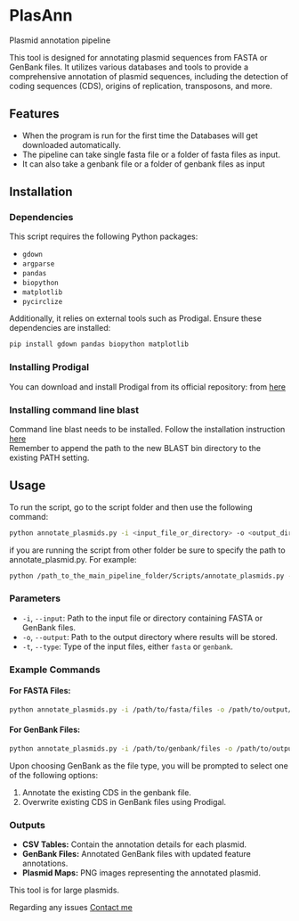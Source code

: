# PlasAnn
Plasmid annotation pipeline

This tool is designed for annotating plasmid sequences from FASTA or GenBank files. It utilizes various databases and tools to provide a comprehensive annotation of plasmid sequences, including the detection of coding sequences (CDS), origins of replication, transposons, and more.

## Features

- When the program is run for the first time the Databases will get downloaded automatically. 
- The pipeline can take single fasta file or a folder of fasta files as input. 
- It can also take a genbank file or a folder of genbank files as input 


## Installation

### Dependencies

This script requires the following Python packages:
- `gdown`
- `argparse`
- `pandas`
- `biopython`
- `matplotlib`
- `pycirclize`

Additionally, it relies on external tools such as Prodigal. Ensure these dependencies are installed:

```bash
pip install gdown pandas biopython matplotlib
```

### Installing Prodigal

You can download and install Prodigal from its official repository: from [here](https://github.com/hyattpd/Prodigal/wiki/installation)

### Installing command line blast

Command line blast needs to be installed. Follow the installation instruction [here](https://www.ncbi.nlm.nih.gov/books/NBK569861/) \
Remember to append the path to the new BLAST bin directory to the existing PATH setting. 

## Usage

To run the script, go to the script folder and then use the following command:


```bash
python annotate_plasmids.py -i <input_file_or_directory> -o <output_directory> -t <file_type>
```

if you are running the script from other folder be sure to specify the path to annotate_plasmid.py. For example:

```bash
python /path_to_the_main_pipeline_folder/Scripts/annotate_plasmids.py -i <input_file_or_directory> -o <output_directory> -t <file_type>
```

### Parameters

- `-i`, `--input`: Path to the input file or directory containing FASTA or GenBank files.
- `-o`, `--output`: Path to the output directory where results will be stored.
- `-t`, `--type`: Type of the input files, either `fasta` or `genbank`.

### Example Commands

#### For FASTA Files:
```bash
python annotate_plasmids.py -i /path/to/fasta/files -o /path/to/output/directory -t fasta
```

#### For GenBank Files:
```bash
python annotate_plasmids.py -i /path/to/genbank/files -o /path/to/output/directory -t genbank
```

Upon choosing GenBank as the file type, you will be prompted to select one of the following options:
1. Annotate the existing CDS in the genbank file. 
2. Overwrite existing CDS in GenBank files using Prodigal.

### Outputs

- **CSV Tables:** Contain the annotation details for each plasmid.
- **GenBank Files:** Annotated GenBank files with updated feature annotations.
- **Plasmid Maps:** PNG images representing the annotated plasmid.

This tool is for large plasmids.

Regarding any issues [Contact me](hislam2@ur.rochester.edu)
